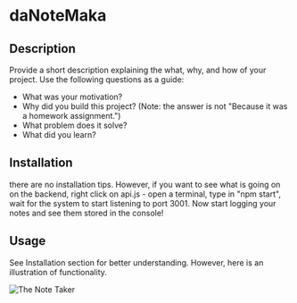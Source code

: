 # daNoteMaka

## Description

Provide a short description explaining the what, why, and how of your project. Use the following questions as a guide:

- What was your motivation?
- Why did you build this project? (Note: the answer is not "Because it was a homework assignment.")
- What problem does it solve?
- What did you learn?

## Installation

there are no installation tips. However, if you want to see what is going on on the backend, right click on api.js - open a terminal, type in "npm start", wait for the system to start listening to port 3001. Now start logging your notes and see them stored in the console!

## Usage

See Installation section for better understanding. However, here is an illustration of functionality.

![The Note Taker]()

